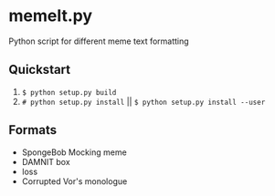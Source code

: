 # memeIt.py
  Python script for different meme text formatting

## Quickstart
  1. `$ python setup.py build `
  2. `# python setup.py install` || `$ python setup.py install --user`  

## Formats
  * SpongeBob Mocking meme
  * DAMNIT <arg> box
  * loss
  * Corrupted Vor's monologue
